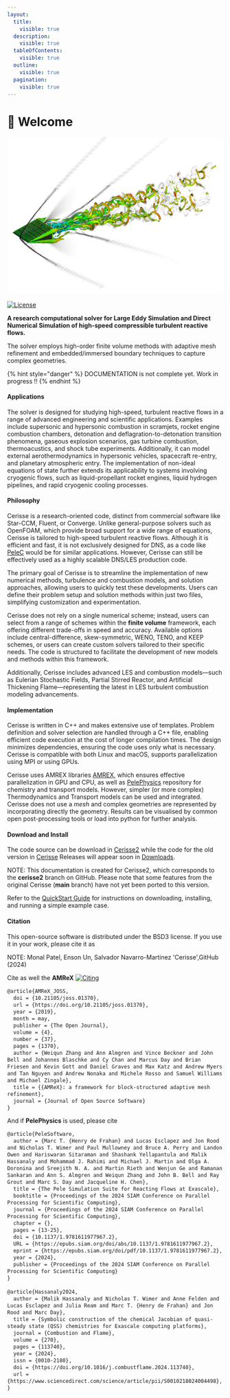 ```yaml
---
layout:
  title:
    visible: true
  description:
    visible: true
  tableOfContents:
    visible: true
  outline:
    visible: true
  pagination:
    visible: true
---
```


# 🍒 Welcome

<div align="center"><img src=".gitbook/assets/Intro.png" alt=""></div>

[![License](https://img.shields.io/badge/License-BSD_3--Clause-blue.svg)](https://opensource.org/licenses/BSD-3-Clause)

**A research computational solver for Large Eddy Simulation and Direct Numerical Simulation of high-speed compressible turbulent reactive flows.**

The solver employs high-order finite volume methods with adaptive mesh refinement and embedded/immersed boundary techniques to capture complex geometries.

{% hint style="danger" %}
DOCUMENTATION is not complete yet. Work in progress !!
{% endhint %}

#### Applications

The solver is designed for studying high-speed, turbulent reactive flows in a range of advanced engineering and scientific applications. Examples include supersonic and hypersonic combustion in scramjets, rocket engine combustion chambers, detonation and deflagration-to-detonation transition phenomena, gaseous explosion scenarios, gas turbine combustion, thermoacustics, and shock tube experiments. Additionally, it can model external aerothermodynamics in hypersonic vehicles, spacecraft re-entry, and planetary atmospheric entry. The implementation of non-ideal equations of state further extends its applicability to systems involving cryogenic flows, such as liquid-propellant rocket engines, liquid hydrogen pipelines, and rapid cryogenic cooling processes.

#### Philosophy

Cerisse is a research-oriented code, distinct from commercial software like Star-CCM, Fluent, or Converge. Unlike general-purpose solvers such as OpenFOAM, which provide broad support for a wide range of equations, Cerisse is tailored to high-speed turbulent reactive flows. Although it is efficient and fast, it is not exclusively designed for DNS, as a code like [PeleC](https://github.com/AMReX-Combustion/PeleC) would be for similar applications. However, Cerisse can still be effectively used as a highly scalable DNS/LES production code.

The primary goal of Cerisse is to streamline the implementation of new numerical methods, turbulence and combustion models, and solution approaches, allowing users to quickly test these developments. Users can define their problem setup and solution methods within just two files, simplifying customization and experimentation.

Cerisse does not rely on a single numerical scheme; instead, users can select from a range of schemes within the **finite volume** framework, each offering different trade-offs in speed and accuracy. Available options include central-difference, skew-symmetric, WENO, TENO, and KEEP schemes, or users can create custom solvers tailored to their specific needs. The code is structured to facilitate the development of new models and methods within this framework.

Additionally, Cerisse includes advanced LES and combustion models—such as Eulerian Stochastic Fields, Partial Stirred Reactor, and Artificial Thickening Flame—representing the latest in LES turbulent combustion modeling advancements.

#### Implementation

Cerisse is written in C++ and makes extensive use of templates. Problem definition and solver selection are handled through a C++ file, enabling efficient code execution at the cost of longer compilation times. The design minimizes dependencies, ensuring the code uses only what is necessary. Cerisse is compatible with both Linux and macOS, supports parallelization using MPI or using GPUs.

Cerisse uses AMREX libraries [AMREX](https://amrex-codes.github.io/amrex/), which ensures effective parallelization in GPU and CPU, as well as [PelePhysics](https://pelephysics.readthedocs.io/en/latest/) repository for chemistry and transport models. However, simpler (or more complex) Thermodynamics and Transport models can be used and integrated. Cerisse does not use a _mesh_ and complex geometries are represented by incorporating directly the geometry. Results can be visualised by common open post-processing tools or load into python for further analysis.

#### Download and Install

The code source can be download in [Cerisse2](https://github.com/salvadornm/cerisse/tree/cerisse2) while the code for the old version in [Cerisse](https://github.com/salvadornm/cerisse) Releases will appear soon in [Downloads](https://github.com/salvadornm/cerisse/releases).

NOTE: This documentation is created for Cerisse2, which corresponds to the **cerisse2** branch on GitHub. Please note that some features from the original Cerisse (**main** branch) have not yet been ported to this version.

Refer to the [QuickStart Guide](quickstart.md) for instructions on downloading, installing, and running a simple example case.

#### Citation

This open-source software is distributed under the BSD3 license. If you use it in your work, please cite it as

NOTE: Monal Patel, Enson Un, Salvador Navarro-Martinez 'Cerisse',GitHub (2024)

Cite as well the **AMReX** [![Citing](http://joss.theoj.org/papers/10.21105/joss.01370/status.svg)](https://doi.org/10.21105/joss.01370)

```
@article{AMReX_JOSS,
  doi = {10.21105/joss.01370},
  url = {https://doi.org/10.21105/joss.01370},
  year = {2019},
  month = may,
  publisher = {The Open Journal},
  volume = {4},
  number = {37},
  pages = {1370},
  author = {Weiqun Zhang and Ann Almgren and Vince Beckner and John Bell and Johannes Blaschke and Cy Chan and Marcus Day and Brian Friesen and Kevin Gott and Daniel Graves and Max Katz and Andrew Myers and Tan Nguyen and Andrew Nonaka and Michele Rosso and Samuel Williams and Michael Zingale},
  title = {{AMReX}: a framework for block-structured adaptive mesh refinement},
  journal = {Journal of Open Source Software}
}
```

And if **PelePhysics** is used, please cite

```
@article{PeleSoftware,
  author = {Marc T. {Henry de Frahan} and Lucas Esclapez and Jon Rood and Nicholas T. Wimer and Paul Mullowney and Bruce A. Perry and Landon Owen and Hariswaran Sitaraman and Shashank Yellapantula and Malik Hassanaly and Mohammad J. Rahimi and Michael J. Martin and Olga A. Doronina and Sreejith N. A. and Martin Rieth and Wenjun Ge and Ramanan Sankaran and Ann S. Almgren and Weiqun Zhang and John B. Bell and Ray Grout and Marc S. Day and Jacqueline H. Chen},
  title = {The Pele Simulation Suite for Reacting Flows at Exascale},
  booktitle = {Proceedings of the 2024 SIAM Conference on Parallel Processing for Scientific Computing},
  journal = {Proceedings of the 2024 SIAM Conference on Parallel Processing for Scientific Computing},
  chapter = {},
  pages = {13-25},
  doi = {10.1137/1.9781611977967.2},
  URL = {https://epubs.siam.org/doi/abs/10.1137/1.9781611977967.2},
  eprint = {https://epubs.siam.org/doi/pdf/10.1137/1.9781611977967.2},
  year = {2024},
  publisher = {Proceedings of the 2024 SIAM Conference on Parallel Processing for Scientific Computing}
}

@article{Hassanaly2024,
  author = {Malik Hassanaly and Nicholas T. Wimer and Anne Felden and Lucas Esclapez and Julia Ream and Marc T. {Henry de Frahan} and Jon Rood and Marc Day},
  title = {Symbolic construction of the chemical Jacobian of quasi-steady state (QSS) chemistries for Exascale computing platforms},
  journal = {Combustion and Flame},
  volume = {270},
  pages = {113740},
  year = {2024},
  issn = {0010-2180},
  doi = {https://doi.org/10.1016/j.combustflame.2024.113740},
  url = {https://www.sciencedirect.com/science/article/pii/S0010218024004498},
}
```
